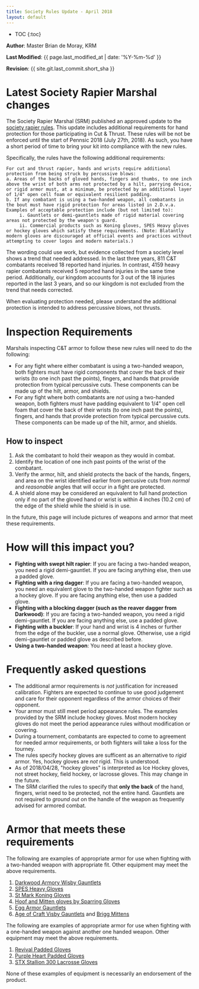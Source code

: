 ```yaml
---
title: Society Rules Update - April 2018
layout: default
---
```


* TOC
{:toc}

**Author**: Master Brian de Moray, KRM

**Last Modified**: {{ page.last_modified_at | date: '%Y-%m-%d' }}

**Revision**: {{ site.git.last_commit.short_sha }}

# Latest Society Rapier Marshal changes

The Society Rapier Marshal (SRM) published an approved update to the [society rapier rules](http://www.sca.org/officers/marshal/docs/rapier/rapier_handbook.pdf). This update includes additional requirements for hand protection for those participating in Cut & Thrust. These rules will be not be enforced until the start of Pennsic 2018 (July 27th, 2018). As such, you have a short period of time to bring your kit into compliance with the new rules.

Specifically, the rules have the following additional requirements:

    For cut and thrust rapier, hands and wrists require additional protection from being struck by percussive blows:
    a. Areas of the backs of gloved hands, fingers and thumbs, to one inch above the wrist of both arms not protected by a hilt, parrying device, or rigid armor must, at a minimum, be protected by an additional layer of 1/4" open cell foam or equivalent resilient padding.
    b. If any combatant is using a two-handed weapon, all combatants in the bout must have rigid protection for areas listed in 2.D.v.a.  Examples of acceptable protection include (but not limited to):
         i. Gauntlets or demi-gauntlets made of rigid material covering areas not protected by the weapon's guard.
         ii. Commercial products such as Koning gloves, SPES Heavy gloves or hockey gloves which satisfy these requirements. (Note: Blatantly modern gloves are discouraged at official events and practices without attempting to cover logos and modern materials.)

The wording could use work, but evidence collected from a society level shows a trend that needed addressed.  In the last three years, 811 C&T combatants received 18 reported hand injuries.  In contrast, 4159 heavy rapier combatants received 5 reported hand injuries in the same time period.  Additionally, our kingdom accounts for 3 out of the 18 injuries reported in the last 3 years, and so our kingdom is not excluded from the trend that needs corrected.

When evaluating protection needed, please understand the additional protection is intended to address percussive blows, not thrusts.


# Inspection Requirements

Marshals inspecting C&T armor to follow these new rules will need to do the following:

* For any fight where either combatant is using a two-handed weapon, both fighters must have rigid components that cover the back of their wrists (to one inch past the points), fingers, and hands that provide protection from typical percussive cuts.  These components can be made up of the hilt, armor, and shields.
* For any fight where both combatants are *not* using a two-handed weapon, both fighters must have padding equivalent to 1/4" open cell foam that cover the back of their wrists (to one inch past the points), fingers, and hands that provide protection from typical percussive cuts.  These components can be made up of the hilt, armor, and shields.

## How to inspect
1. Ask the combatant to hold their weapon as they would in combat.
2. Identify the location of one inch past points of the wrist of the combatant.
4. Verify the armor, hilt, and shield protects the back of the hands, fingers, and area on the wrist identified earlier from percusive cuts from *normal* and *reasonable* angles that will occur in a fight are protected.
5. A shield alone may be considered an equivalent to full hand protection only if no part of the gloved hand or wrist is within 4 inches (10.2 cm) of the edge of the shield while the shield is in use.

In the future, this page will include pictures of weapons and armor that meet these requirements.

# How will this impact you?

* **Fighting with swept hilt rapier**: If you are facing a two-handed weapon, you need a rigid demi-gauntlet.  If you are facing anything else, then use a padded glove.
* **Fighting with a ring dagger**: If you are facing a two-handed weapon, you need an equivalent glove to the two-handed weapon fighter such as a hockey glove.  If you are facing anything else, then use a padded glove.
* **Fighting with a blocking dagger (such as the reaver dagger from Darkwood)**: If you are facing a two-handed weapon, you need a rigid demi-gauntlet.  If you are facing anything else, use a padded glove.
* **Fighting with a buckler**: If your hand and wrist is 4 inches or further from the edge of the buckler, use a normal glove.  Otherwise, use a rigid demi-gauntlet or padded glove as described before.
* **Using a two-handed weapon**:  You need at least a hockey glove.

# Frequently asked questions

* The additional armor requirements is *not* justification for increased calibration.  Fighters are expected to continue to use good judgement and care for their opponent regardless of the armor choices of their opponent.
* Your armor must still meet period appearance rules.  The examples provided by the SRM include hockey gloves.  Most modern hockey gloves do not meet the period appearance rules without modification or covering.
* During a tournement, combatants are expected to come to agreement for needed armor requirements, or both fighters will take a loss for the tourney.
* The rules specify hockey gloves are sufficent as an alternative to *rigid* armor.  Yes, hockey gloves are *not* rigid.  This is understood.
* As of 2018/04/28, "hockey gloves" is interpreted as Ice Hockey gloves, not street hockey, field hockey, or lacrosse gloves.  This may change in the future.
* The SRM clarified the rules to specify that **only the back** of the hand, fingers, wrist need to be protected, not the entire hand.  Gauntlets are not required to *ground out* on the handle of the weapon as frequently advised for armored combat.

# Armor that meets these requirements

The following are examples of appropriate armor for use when fighting with a two-handed weapon with appropriate fit.  Other equipment may meet the above requirements.

1. [Darkwood Armory Wisby Gauntlets](http://www.darkwoodarmory.com/index.php?main_page=product_info&cPath=56&products_id=606)
2. [SPES Heavy Gloves](http://www.woodenswords.com/SPES_Heavy_Gloves_V1_0_Pair_p/spes-heavy.gloves.htm)
3. [St Mark Koning Gloves](https://www.saintmark.se/product/the-koning-glove/)
4. [Hoof and Mitten gloves by Sparring Gloves](http://hemasupplies.com/product-category/gloves/)
5. [Egg Armor Gauntlets](http://eggarmor.net/html/01.html)
6. [Age of Craft Visby Gauntlets](http://ageofcraft.com/armor/hand-armor/visby-gauntlets-type-1) and [Brigg Mittens](http://ageofcraft.com/armor/hand-armor/brigg-mittens)

The following are examples of appropriate armor for use when fighting with a one-handed weapon against another one handed weapon.  Other equipment may meet the above requirements.

1. [Revival Padded Gloves](http://www.revivalclothing.com/paddedgloves.aspx)
2. [Purple Heart Padded Gloves](http://www.woodenswords.com/Gloves_Rapier_and_Singlestick_p/glove.rapier.htm)
3. [STX Stallion 300 Lacrosse Gloves](https://www.voodoolacrosse.com/gloves/227-stx-stallion-300-lacrosse-gloves.html)

None of these examples of equipment is necessarily an endorsement of the product.
